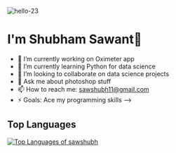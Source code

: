 ![hello-23](https://user-images.githubusercontent.com/88046721/139590892-ace02a7f-b0a7-4427-87c7-99b033b323ad.gif)

# I'm Shubham Sawant👋

- 🔭 I’m currently working on Oximeter app
- 🌱 I’m currently learning Python for data science
- 👯 I’m looking to collaborate on data science projects
- 💬 Ask me about photoshop stuff
- 📫 How to reach me: sawshubh11@gmail.com
- ⚡ Goals: Ace my programming skills
-->

## Top Languages
[![Top Languages of sawshubh](https://github-readme-stats.vercel.app/api/top-langs/?username=sawshubh&layout=compact&langs_count=25)](https://github.com/sawshubh/github-readme-stats)
